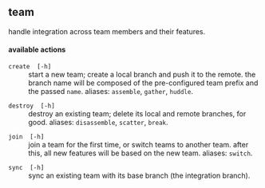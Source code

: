 
## team

handle integration across team members and their features.

#### available actions

<dl>
	<dt><code>create <name> [-h]</code></dt>
	<dd>start a new team; create a local branch and push it to the remote.
the branch name will be composed of the pre-configured team prefix and the passed <code>name</code>.
aliases: <code>assemble</code>, <code>gather</code>, <code>huddle</code>.</dd>
</dl>
<dl>
	<dt><code>destroy <name> [-h]</code></dt>
	<dd>destroy an existing team; delete its local and remote branches, for good.
aliases: <code>disassemble</code>, <code>scatter</code>, <code>break</code>.</dd>
</dl>
<dl>
	<dt><code>join <name> [-h]</code></dt>
	<dd>join a team for the first time, or switch teams to another team.
after this, all new features will be based on the new team.
aliases: <code>switch</code>.</dd>
</dl>
<dl>
	<dt><code>sync <name> [-h]</code></dt>
	<dd>sync an existing team with its base branch (the integration branch).</dd>
</dl>